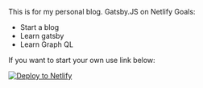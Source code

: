 This is for my personal blog.
Gatsby.JS  on Netlify
Goals:


- Start a blog
- Learn gatsby
- Learn Graph QL


If you want to start your own use link below:
<!-- Markdown snippet -->
[![Deploy to Netlify](https://www.netlify.com/img/deploy/button.svg)](https://app.netlify.com/start/deploy?repository=https://github.com/gatsbyjs/gatsby-starter-blog)

